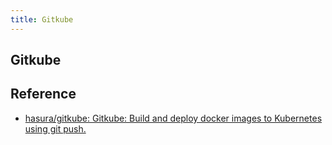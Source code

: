 ```yaml
---
title: Gitkube
---
```


## Gitkube


## Reference
* [hasura/gitkube: Gitkube: Build and deploy docker images to Kubernetes using git push.](https://github.com/hasura/gitkube)
